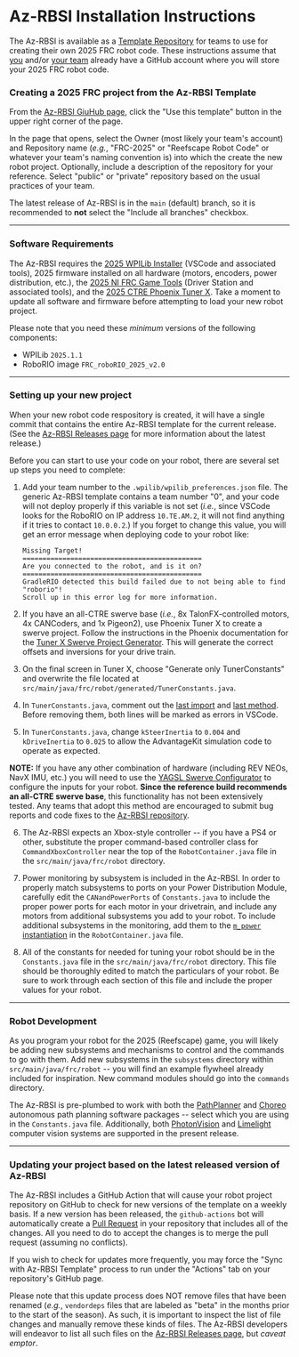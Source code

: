 # Az-RBSI Installation Instructions

The Az-RBSI is available as a [Template Repository](
https://docs.github.com/en/repositories/creating-and-managing-repositories/creating-a-repository-from-a-template#creating-a-repository-from-a-template)
for teams to use for creating their own 2025 FRC robot code.  These instructions
assume that [you](
https://docs.github.com/en/get-started/start-your-journey/creating-an-account-on-github)
and/or [your team](
https://docs.github.com/en/get-started/learning-about-github/types-of-github-accounts#organization-accounts)
already have a GitHub account where you will store your 2025 FRC robot code.

### Creating a 2025 FRC project from the Az-RBSI Template

From the [Az-RBSI GiuHub page](https://github.com/AZ-First/Az-RBSI/), click the "Use this template" button in the upper right corner of the page.

In the page that opens, select the Owner (most likely your team's account) and
Repository name (*e.g.*, "FRC-2025" or "Reefscape Robot Code" or whatever your team's naming convention
is) into which the create the new robot project.  Optionally, include a
description of the repository for your reference.  Select "public" or "private"
repository based on the usual practices of your team.

The latest release of Az-RBSI is in the `main` (default) branch, so it is
recommended to **not** select the "Include all branches" checkbox.

--------

### Software Requirements

The Az-RBSI requires the [2025 WPILib Installer](
https://github.com/wpilibsuite/allwpilib/releases) (VSCode and associated
tools), 2025 firmware installed on all hardware (motors, encoders, power
distribution, etc.), the [2025 NI FRC Game Tools](
https://www.ni.com/en/support/downloads/drivers/download.frc-game-tools.html)
(Driver Station and associated tools), and the [2025 CTRE Phoenix Tuner X](
https://v6.docs.ctr-electronics.com/en/stable/docs/tuner/index.html).  Take a
moment to update all software and firmware before attempting to load your new
robot project.

Please note that you need these _minimum_ versions of the following components:

* WPILib `2025.1.1`
* RoboRIO image `FRC_roboRIO_2025_v2.0`

--------

### Setting up your new project

When your new robot code respository is created, it will have a single commit
that contains the entire Az-RBSI template for the current release.  (See the
[Az-RBSI Releases page](https://github.com/AZ-First/Az-RBSI/releases) for more
information about the latest release.)

Before you can start to use your code on your robot, there are several set up
steps you need to complete:

1. Add your team number to the `.wpilib/wpilib_preferences.json` file.  The
   generic Az-RBSI template contains a team number "0", and your code will not
   deploy properly if this variable is not set (*i.e.*, since VSCode looks for
   the RoboRIO on IP address `10.TE.AM.2`, it will not find anything if it
   tries to contact `10.0.0.2`.)  If you forget to change this value, you will
   get an error message when deploying code to your robot like:

   ```
   Missing Target!
   =============================================
   Are you connected to the robot, and is it on?
   =============================================
   GradleRIO detected this build failed due to not being able to find "roborio"!
   Scroll up in this error log for more information.
   ```

2. If you have an all-CTRE swerve base (*i.e.*, 8x TalonFX-controlled motors,
   4x CANCoders, and 1x Pigeon2), use Phoenix Tuner X to create a swerve
   project.  Follow the instructions in the Phoenix documentation for the
   [Tuner X Swerve Project Generator](
   https://v6.docs.ctr-electronics.com/en/latest/docs/tuner/tuner-swerve/index.html).
   This will generate the correct offsets and inversions for your drive train.

3. On the final screen in Tuner X, choose "Generate only TunerConstants" and
   overwrite the file located at `src/main/java/frc/robot/generated/TunerConstants.java`.

4. In `TunerConstants.java`, comment out the [last import](
   https://github.com/CrossTheRoadElec/Phoenix6-Examples/blob/1db713d75b08a4315c9273cebf5b5e6a130ed3f7/java/SwerveWithPathPlanner/src/main/java/frc/robot/generated/TunerConstants.java#L18)
   and [last method](
   https://github.com/CrossTheRoadElec/Phoenix6-Examples/blob/1db713d75b08a4315c9273cebf5b5e6a130ed3f7/java/SwerveWithPathPlanner/src/main/java/frc/robot/generated/TunerConstants.java#L171-L175).
   Before removing them, both lines will be marked as errors in VSCode.

5. In `TunerConstants.java`, change `kSteerInertia` to `0.004` and
   `kDriveInertia` to `0.025` to allow the AdvantageKit simulation code to
   operate as expected.


**NOTE:** If you have any other combination of hardware (including REV NEOs,
NavX IMU, etc.) you will need to use the [YAGSL Swerve Configurator](
https://broncbotz3481.github.io/YAGSL-Example/) to configure the inputs for
your robot.  **Since the reference build recommends an all-CTRE swerve base**,
this functionality has not been extensively tested.  Any teams that adopt this
method are encouraged to submit bug reports and code fixes to the [Az-RBSI
repository](https://github.com/AZ-First/Az-RBSI).

6. The Az-RBSI expects an Xbox-style controller -- if you have a PS4 or other,
   substitute the proper command-based controller class for
   `CommandXboxController` near the top of the `RobotContainer.java` file in
   the `src/main/java/frc/robot` directory.

7. Power monitoring by subsystem is included in the Az-RBSI.  In order to
   properly match subsystems to ports on your Power Distribution Module,
   carefully edit the `CANandPowerPorts` of `Constants.java` to include the
   proper power ports for each motor in your drivetrain, and include any
   motors from additional subsystems you add to your robot.  To include
   additional subsystems in the monitoring, add them to the [`m_power`
   instantiation](
   https://github.com/AZ-First/Az-RBSI/blob/38f6391cb70c4caa90502710f591682815064677/src/main/java/frc/robot/RobotContainer.java#L154-L157) in the `RobotContainer.java` file.

8. All of the constants for needed for tuning your robot should be in the
   `Constants.java` file in the `src/main/java/frc/robot` directory.  This file
   should be thoroughly edited to match the particulars of your robot.  Be sure
   to work through each section of this file and include the proper values for
   your robot.


--------

### Robot Development

As you program your robot for the 2025 (Reefscape) game, you will likely be
adding new subsystems and mechanisms to control and the commands to go with
them.  Add new subsystems in the `subsystems` directory within
`src/main/java/frc/robot` -- you will find an example flywheel already included
for inspiration.  New command modules should go into the `commands` directory.

The Az-RBSI is pre-plumbed to work with both the [PathPlanner](
https://pathplanner.dev/home.html) and [Choreo](
https://sleipnirgroup.github.io/Choreo/) autonomous path planning software
packages -- select which you are using in the `Constants.java` file.
Additionally, both [PhotonVision](https://docs.photonvision.org/en/latest/) and
[Limelight](
https://docs.limelightvision.io/docs/docs-limelight/getting-started/summary)
computer vision systems are supported in the present release.


--------

### Updating your project based on the latest released version of Az-RBSI

The Az-RBSI includes a GitHub Action that will cause your robot project
repository on GitHub to check for new versions of the template on a weekly
basis.  If a new version has been released, the `github-actions` bot will
automatically create a [Pull Request](
https://docs.github.com/en/pull-requests/collaborating-with-pull-requests/proposing-changes-to-your-work-with-pull-requests/about-pull-requests)
in your repository that includes all of the changes.  All you need to do to
accept the changes is to merge the pull request (assuming no conflicts).

If you wish to check for updates more frequently, you may force the "Sync with
Az-RBSI Template" process to run under the "Actions" tab on your repository's
GitHub page.

Please note that this update process does NOT remove files that have been
renamed (*e.g.*, `vendordeps` files that are labeled as "beta" in the months
prior to the start of the season).  As such, it is important to inspect the
list of file changes and manually remove these kinds of files.  The Az-RBSI
developers will endeavor to list all such files on the [Az-RBSI Releases page](
https://github.com/AZ-First/Az-RBSI/releases), but *caveat emptor*.
